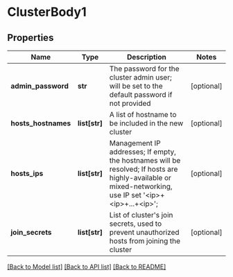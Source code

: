 # ClusterBody1

## Properties
Name | Type | Description | Notes
------------ | ------------- | ------------- | -------------
**admin_password** | **str** | The password for the cluster admin user; will be set to the default password if not provided | [optional] 
**hosts_hostnames** | **list[str]** | A list of hostname to be included in the new cluster | [optional] 
**hosts_ips** | **list[str]** | Management IP addresses; If empty, the hostnames will be resolved; If hosts are highly-available or mixed-networking, use IP set &#x27;&lt;ip&gt;+&lt;ip&gt;+...+&lt;ip&gt;&#x27;; | [optional] 
**join_secrets** | **list[str]** | List of cluster&#x27;s join secrets, used to prevent unauthorized hosts from joining the cluster | [optional] 

[[Back to Model list]](../README.md#documentation-for-models) [[Back to API list]](../README.md#documentation-for-api-endpoints) [[Back to README]](../README.md)

